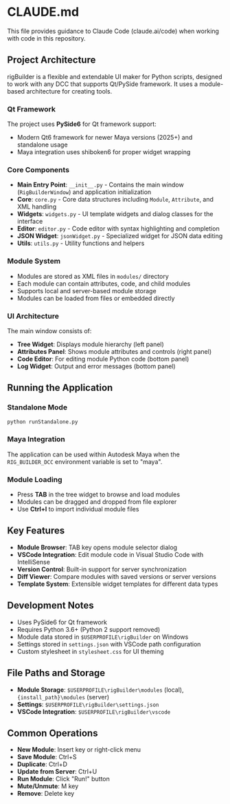 # CLAUDE.md

This file provides guidance to Claude Code (claude.ai/code) when working with code in this repository.

## Project Architecture

rigBuilder is a flexible and extendable UI maker for Python scripts, designed to work with any DCC that supports Qt/PySide framework. It uses a module-based architecture for creating tools.

### Qt Framework

The project uses **PySide6** for Qt framework support:
- Modern Qt6 framework for newer Maya versions (2025+) and standalone usage
- Maya integration uses shiboken6 for proper widget wrapping

### Core Components

- **Main Entry Point**: `__init__.py` - Contains the main window (`RigBuilderWindow`) and application initialization
- **Core**: `core.py` - Core data structures including `Module`, `Attribute`, and XML handling
- **Widgets**: `widgets.py` - UI template widgets and dialog classes for the interface
- **Editor**: `editor.py` - Code editor with syntax highlighting and completion
- **JSON Widget**: `jsonWidget.py` - Specialized widget for JSON data editing
- **Utils**: `utils.py` - Utility functions and helpers

### Module System

- Modules are stored as XML files in `modules/` directory
- Each module can contain attributes, code, and child modules
- Supports local and server-based module storage
- Modules can be loaded from files or embedded directly

### UI Architecture

The main window consists of:
- **Tree Widget**: Displays module hierarchy (left panel)
- **Attributes Panel**: Shows module attributes and controls (right panel)  
- **Code Editor**: For editing module Python code (bottom panel)
- **Log Widget**: Output and error messages (bottom panel)

## Running the Application

### Standalone Mode
```python
python runStandalone.py
```

### Maya Integration
The application can be used within Autodesk Maya when the `RIG_BUILDER_DCC` environment variable is set to "maya".

### Module Loading
- Press **TAB** in the tree widget to browse and load modules
- Modules can be dragged and dropped from file explorer
- Use **Ctrl+I** to import individual module files

## Key Features

- **Module Browser**: TAB key opens module selector dialog
- **VSCode Integration**: Edit module code in Visual Studio Code with IntelliSense
- **Version Control**: Built-in support for server synchronization
- **Diff Viewer**: Compare modules with saved versions or server versions
- **Template System**: Extensible widget templates for different data types

## Development Notes

- Uses PySide6 for Qt framework
- Requires Python 3.6+ (Python 2 support removed)
- Module data stored in `$USERPROFILE\rigBuilder` on Windows
- Settings stored in `settings.json` with VSCode path configuration
- Custom stylesheet in `stylesheet.css` for UI theming

## File Paths and Storage

- **Module Storage**: `$USERPROFILE\rigBuilder\modules` (local), `{install_path}\modules` (server)
- **Settings**: `$USERPROFILE\rigBuilder\settings.json`
- **VSCode Integration**: `$USERPROFILE\rigBuilder\vscode`

## Common Operations

- **New Module**: Insert key or right-click menu
- **Save Module**: Ctrl+S
- **Duplicate**: Ctrl+D  
- **Update from Server**: Ctrl+U
- **Run Module**: Click "Run!" button
- **Mute/Unmute**: M key
- **Remove**: Delete key